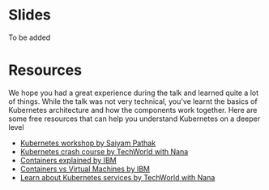 # Slides

To be added

# Resources

We hope you had a great experience during the talk and learned quite a lot of things.
While the talk was not very technical, you've learnt the basics of Kubernetes architecture and how the components work together.
Here are some free resources that can help you understand Kubernetes on a deeper level 

- [Kubernetes workshop by Saiyam Pathak](https://www.youtube.com/live/PN3VqbZqmD8?si=_IR9NOUOh5r6RNby)
- [Kubernetes crash course by TechWorld with Nana](https://youtu.be/s_o8dwzRlu4?si=RircMCz__O-7oPaN)
- [Containers explained by IBM](https://youtu.be/0qotVMX-J5s?si=Mhp-zrd_egLpW2Ky)
- [Containers vs Virtual Machines by IBM](https://www.youtube.com/watch?v=cjXI-yxqGTI)
- [Learn about Kubernetes services by TechWorld with Nana](https://youtu.be/T4Z7visMM4E?si=rOYYY4XlFsOvln6U)
